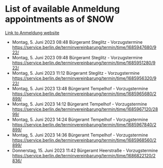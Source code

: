 # List of available Anmeldung appointments as of $NOW
[Link to Anmeldung website](https://service.berlin.de/terminvereinbarung/termin/tag.php?termin=1&anliegen[]=120686&dienstleisterlist=122210,122217,327316,122219,327312,122227,327314,122231,327346,122243,327348,122254,122252,329742,122260,329745,122262,329748,122271,327278,122273,327274,122277,327276,330436,122280,327294,122282,327290,122284,327292,122291,327270,122285,327266,122286,327264,122296,327268,150230,329760,122297,327286,122294,327284,122312,329763,122314,329775,122304,327330,122311,327334,122309,327332,317869,122281,327352,122279,329772,122283,122276,327324,122274,327326,122267,329766,122246,327318,122251,327320,122257,327322,122208,327298,122226,327300&herkunft=http%3A%2F%2Fservice.berlin.de%2Fdienstleistung%2F120686%2F)
- Montag, 5. Juni 2023 08:48 Bürgeramt Steglitz - Vorzugstermine https://service.berlin.de/terminvereinbarung/termin/time/1685947680/922/
- Montag, 5. Juni 2023 09:48 Bürgeramt Steglitz - Vorzugstermine https://service.berlin.de/terminvereinbarung/termin/time/1685951280/922/
- Montag, 5. Juni 2023 11:12 Bürgeramt Steglitz - Vorzugstermine https://service.berlin.de/terminvereinbarung/termin/time/1685956320/922/
- Montag, 5. Juni 2023 13:48 Bürgeramt Tempelhof - Vorzugstermine https://service.berlin.de/terminvereinbarung/termin/time/1685965680/2899/
- Montag, 5. Juni 2023 14:12 Bürgeramt Tempelhof - Vorzugstermine https://service.berlin.de/terminvereinbarung/termin/time/1685967120/2899/
- Montag, 5. Juni 2023 14:24 Bürgeramt Tempelhof - Vorzugstermine https://service.berlin.de/terminvereinbarung/termin/time/1685967840/2899/
- Montag, 5. Juni 2023 14:36 Bürgeramt Tempelhof - Vorzugstermine https://service.berlin.de/terminvereinbarung/termin/time/1685968560/2899/
- Donnerstag, 15. Juni 2023 11:42 Bürgeramt Heerstraße - Vorzugstermine https://service.berlin.de/terminvereinbarung/termin/time/1686822120/2836/
